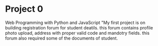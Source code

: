 # Project 0

Web Programming with Python and JavaScript
"My first project is on building registration forum for student deatils.
this forum contains profile photo upload, address with proper valid code and mandotry fields.
this forum also required some  of the documents of student.
